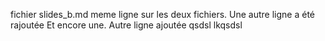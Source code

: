 fichier slides_b.md
meme ligne sur les deux fichiers.
Une autre ligne a été rajoutée
Et encore une.
Autre ligne ajoutée
qsdsl lkqsdsl